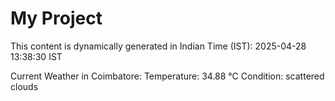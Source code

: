# My Project

This content is dynamically generated in Indian Time (IST): 2025-04-28 13:38:30 IST


Current Weather in Coimbatore:
Temperature: 34.88 °C
Condition: scattered clouds
